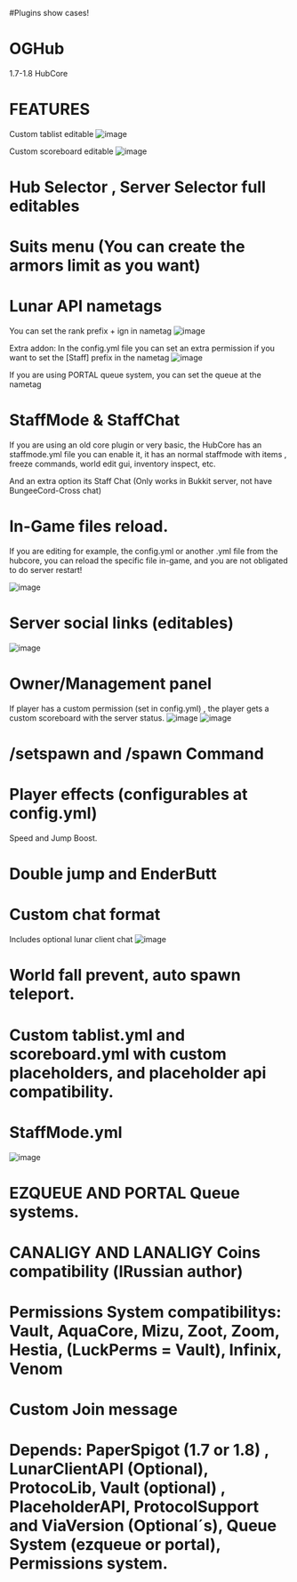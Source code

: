 #Plugins show cases!


# OGHub
1.7-1.8 HubCore

# FEATURES

Custom tablist editable
![image](https://user-images.githubusercontent.com/99459991/161463166-c3fb3247-9431-4acf-b758-f3ab2b759bc7.png)

Custom scoreboard editable
![image](https://user-images.githubusercontent.com/99459991/161463217-75a5fb2f-adff-439a-9046-518f243a1b7b.png)


# Hub Selector , Server Selector full editables

# Suits menu (You can create the armors limit as you want)

# Lunar API nametags 
You can set the rank prefix + ign in nametag
![image](https://user-images.githubusercontent.com/99459991/161463447-83833cec-6d3b-4776-ab02-d61be87c2ced.png)

Extra addon: In the config.yml file you can set an extra permission if you want to set the [Staff] prefix in the nametag
![image](https://user-images.githubusercontent.com/99459991/161463506-52aa2f89-d2e7-4855-8e0c-13963b4b4f02.png)

If you are using PORTAL queue system, you can set the queue at the nametag 


# StaffMode & StaffChat
If you are using an old core plugin or very basic, the HubCore has an staffmode.yml file you can enable it, it has an normal staffmode with items ,
freeze commands, world edit gui, inventory inspect, etc.

And an extra option its Staff Chat (Only works in Bukkit server, not have BungeeCord-Cross chat)

# In-Game files reload.
If you are editing for example, the config.yml or another .yml file from the hubcore, you can reload the specific file in-game, and you are not obligated to do server
restart!

![image](https://user-images.githubusercontent.com/99459991/161463911-24960534-9d01-46f8-ac19-155d192f0723.png)

# Server social links (editables)
![image](https://user-images.githubusercontent.com/99459991/161463979-4cb6d05d-0cc3-4044-b303-2e979ba13663.png)

# Owner/Management panel
If player has a custom permission (set in config.yml) , the player gets a custom scoreboard with
the server status.
![image](https://user-images.githubusercontent.com/99459991/161464091-e279c791-ad4e-4967-9d34-179629609a1a.png)
![image](https://user-images.githubusercontent.com/99459991/161464098-56891db1-953f-4441-b147-f337648d6f00.png)

# /setspawn and /spawn Command

# Player effects (configurables at config.yml)
Speed and Jump Boost.

# Double jump and EnderButt

# Custom chat format

Includes optional lunar client chat
![image](https://user-images.githubusercontent.com/99459991/161464308-48cc8c74-826c-4ec3-9b01-dc4d8bae87a6.png)

# World fall prevent, auto spawn teleport.

# Custom tablist.yml and scoreboard.yml with custom placeholders, and placeholder api compatibility.

# StaffMode.yml
![image](https://user-images.githubusercontent.com/99459991/161464485-f3ad2e11-4d20-4c78-b1cd-e573daff35b2.png)

# EZQUEUE AND PORTAL Queue systems.

# CANALIGY AND LANALIGY Coins compatibility (lRussian author)

# Permissions System compatibilitys: Vault, AquaCore, Mizu, Zoot, Zoom, Hestia, (LuckPerms = Vault), Infinix, Venom

# Custom Join message

# Depends: PaperSpigot (1.7 or 1.8) , LunarClientAPI (Optional), ProtocoLib, Vault (optional) , PlaceholderAPI, ProtocolSupport and ViaVersion (Optional´s), Queue System (ezqueue or portal), Permissions system.
